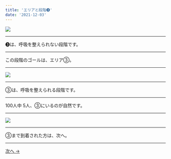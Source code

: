 ```yaml
---
title: 'エリアと段階➌'
date: '2021-12-03'
---
```

![](/images/011111.jpg)
***
➌は、呼吸を整えられない段階です。
***
この段階のゴールは、エリア③。  
***
![](/images/011111_.jpg)
***
③は、呼吸を整えられる段階です。
***
100人中 5人、③にいるのが自然です。
***
![](/images/00001__.jpg)
***
③まで到着された方は、次へ。
***
[ 次へ → ](/posts/0111111)
